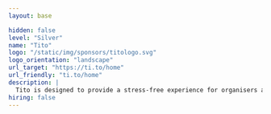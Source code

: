 ```yaml
---
layout: base

hidden: false
level: "Silver"
name: "Tito"
logo: "/static/img/sponsors/titologo.svg"
logo_orientation: "landscape"
url_target: "https://ti.to/home"
url_friendly: "ti.to/home"
description: |
  Tito is designed to provide a stress-free experience for organisers and attendees. We sweat the software details so that you can focus on planning a great event.
hiring: false
---
```

